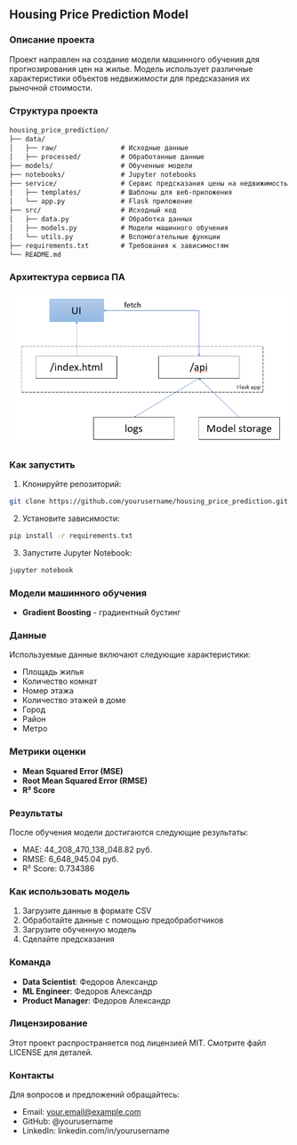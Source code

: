 ## Housing Price Prediction Model

### Описание проекта
Проект направлен на создание модели машинного обучения для прогнозирования цен на жилье. Модель использует различные характеристики объектов недвижимости для предсказания их рыночной стоимости.

### Структура проекта
```
housing_price_prediction/
├── data/
│   ├── raw/                # Исходные данные
│   ├── processed/          # Обработанные данные
├── models/                 # Обученные модели
├── notebooks/              # Jupyter notebooks
├── service/                # Сервис предсказания цены на недвижимость
│   ├── templates/          # Шаблоны для веб-приложения
│   └── app.py              # Flask приложение
├── src/                    # Исходный код
│   ├── data.py             # Обработка данных
│   ├── models.py           # Модели машинного обучения
│   └── utils.py            # Вспомогательные функции
├── requirements.txt        # Требования к зависимостям
└── README.md
```

### Архитектура сервиса ПА
![](img/arch.png)

### Как запустить
1. Клонируйте репозиторий:
```bash
git clone https://github.com/yourusername/housing_price_prediction.git
```

2. Установите зависимости:
```bash
pip install -r requirements.txt
```

3. Запустите Jupyter Notebook:
```bash
jupyter notebook
```

### Модели машинного обучения
* **Gradient Boosting** - градиентный бустинг

### Данные
Используемые данные включают следующие характеристики:
* Площадь жилья
* Количество комнат
* Номер этажа
* Количество этажей в доме
* Город
* Район
* Метро

### Метрики оценки
* **Mean Squared Error (MSE)**
* **Root Mean Squared Error (RMSE)**
* **R² Score**

### Результаты
После обучения модели достигаются следующие результаты:
* MAE: 44_208_470_138_048.82 руб.
* RMSE: 6_648_945.04 руб.
* R² Score: 0.734386

### Как использовать модель
1. Загрузите данные в формате CSV
2. Обработайте данные с помощью предобработчиков
3. Загрузите обученную модель
4. Сделайте предсказания

### Команда
* **Data Scientist**: Федоров Александр
* **ML Engineer**: Федоров Александр
* **Product Manager**: Федоров Александр

### Лицензирование
Этот проект распространяется под лицензией MIT. Смотрите файл LICENSE для деталей.

### Контакты
Для вопросов и предложений обращайтесь:
* Email: your.email@example.com
* GitHub: @yourusername
* LinkedIn: linkedin.com/in/yourusername
